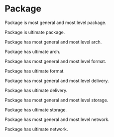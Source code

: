 # Package

Package is most general and most level package.

Package is ultimate package.

Package has most general and most level arch.

Package has ultimate arch.

Package has most general and most level format.

Package has ultimate format.

Package has most general and most level delivery.

Package has ultimate delivery.

Package has most general and most level storage.

Package has ultimate storage.

Package has most general and most level network.

Package has ultimate network.